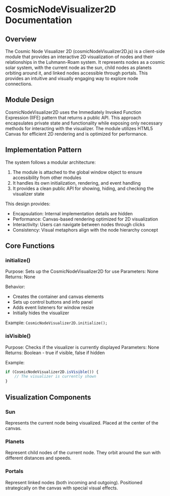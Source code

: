 # CosmicNodeVisualizer2D Documentation

## Overview

The Cosmic Node Visualizer 2D (cosmicNodeVisualizer2D.js) is a client-side module that provides an interactive 2D visualization of nodes and their relationships in the Luhmann-Roam system. It represents nodes as a cosmic solar system, with the current node as the sun, child nodes as planets orbiting around it, and linked nodes accessible through portals. This provides an intuitive and visually engaging way to explore node connections.

## Module Design
CosmicNodeVisualizer2D uses the Immediately Invoked Function Expression (IIFE) pattern that returns a public API. This approach encapsulates private state and functionality while exposing only necessary methods for interacting with the visualizer. The module utilizes HTML5 Canvas for efficient 2D rendering and is optimized for performance.

## Implementation Pattern

The system follows a modular architecture:
1. The module is attached to the global window object to ensure accessibility from other modules
2. It handles its own initialization, rendering, and event handling
3. It provides a clean public API for showing, hiding, and checking the visualizer state

This design provides:
- Encapsulation: Internal implementation details are hidden
- Performance: Canvas-based rendering optimized for 2D visualization
- Interactivity: Users can navigate between nodes through clicks
- Consistency: Visual metaphors align with the node hierarchy concept

## Core Functions

### initialize()

Purpose: Sets up the CosmicNodeVisualizer2D for use
Parameters: None
Returns: None

Behavior:
- Creates the container and canvas elements
- Sets up control buttons and info panel
- Adds event listeners for window resize
- Initially hides the visualizer

Example:
`CosmicNodeVisualizer2D.initialize();`

### isVisible()
Purpose: Checks if the visualizer is currently displayed
Parameters: None
Returns: Boolean - true if visible, false if hidden

Example:

```javascript
if (CosmicNodeVisualizer2D.isVisible()) {
    // The visualizer is currently shown
}
```

## Visualization Components

### Sun
Represents the current node being visualized. Placed at the center of the canvas.
### Planets
Represent child nodes of the current node. They orbit around the sun with different distances and speeds.
### Portals
Represent linked nodes (both incoming and outgoing). Positioned strategically on the canvas with special visual effects.